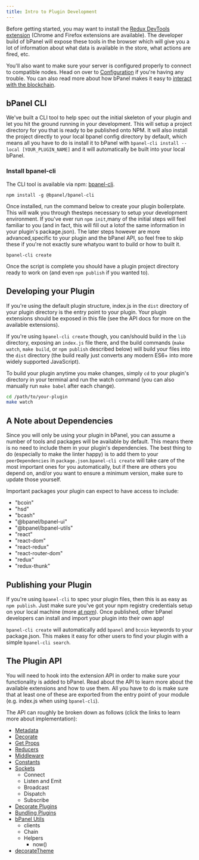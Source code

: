 ```yaml
---
title: Intro to Plugin Development
---
```

Before getting started, you may want to install the [Redux DevTools extension](https://github.com/zalmoxisus/redux-devtools-extension)
(Chrome and Firefox extensions are available). The developer build of bPanel will expose these tools in the browser which will give you a lot of information about what data is available in the store, what actions are fired, etc.

You'll also want to make sure your server is configured properly to connect to compatible nodes. Head on over to [Configuration](/docs/configuration.html) if you're having any trouble. You can also read more about how bPanel makes it easy to [interact with the blockchain](/docs/blockchain_api.html).
## bPanel CLI
We've built a CLI tool to help spec out the initial skeleton of your plugin and let you hit the ground running in your development. This will setup a project directory for you that is ready to be published onto NPM. It will also install the project directly to your local bpanel config directory by default, which means all you have to do is install it to bPanel with `bpanel-cli install --local [YOUR_PLUGIN_NAME]` and it will automatically be built into your local bPanel.

### Install bpanel-cli
The CLI tool is available via npm: [bpanel-cli](https://www.npmjs.com/package/@bpanel/bpanel-cli).
```shell
npm install -g @bpanel/bpanel-cli
```

Once installed, run the command below to create your plugin boilerplate. This will walk you through thesteps necessary to setup your development environment. If you've ever run `npm init`,many of the initial steps will feel familiar to you (and in fact, this will fill out a lotof the same information in your plugin's package.json). The later steps however are more advanced,specific to your plugin and the bPanel API, so feel free to skip these if you're not exactly sure whatyou want to build or how to built it.

```shell
bpanel-cli create
```

Once the script is complete you should have a plugin project directory ready to work on (and even `npm publish` if you wanted to).

## Developing your Plugin
If you're using the default plugin structure, index.js in the `dist` directory of your plugin directory is the entry point to your plugin. Your plugin extensions should be exposed in this file (see the API docs for more on the available extensions).

If you're using `bpanel-cli create` though, you can/should build in the `lib` directory, exposing an `index.js` file there, and the build commands (`make watch`, `make build`, or `npm publish` described below) will build your files into the `dist` directory (the build really just converts any modern ES6+ into more widely supported JavaScript).

To build your plugin anytime you make changes, simply `cd` to your plugin's directory in your terminal and run the watch command (you can also manually run `make babel` after each change).

``` bash
cd /path/to/your-plugin
make watch
```

## A Note about Dependencies
Since you will only be using your plugin in bPanel, you can assume a number of tools and packages will be available by default. This means there is no need to include them in your plugin's dependencies. The best thing to do (especially to make the linter happy) is to add them to your `peerDependencies` in `package.json`.`bpanel-cli create` will take care of the most important ones for you automatically, but if there are others you depend on, and/or you want to ensure a minimum version, make sure to update those yourself.

Important packages your plugin can expect to have access to include:

- "bcoin"
- "hsd"
- "bcash"
- "@bpanel/bpanel-ui"
- "@bpanel/bpanel-utils"
- "react"
- "react-dom"
- "react-redux"
- "react-router-dom"
- "redux"
- "redux-thunk"

## Publishing your Plugin
If you're using `bpanel-cli` to spec your plugin files, then this is as easy as `npm publish`. Just make sure you've got your npm registry credentials setup on your local machine (more [at npm](https://docs.npmjs.com/cli/publish)). Once published, other bPanel developers can install and import your plugin into their own app!

`bpanel-cli create` will automatically add `bpanel` and `bcoin` keywords to your package.json. This makes it easy for other users to find your plugin with a simple `bpanel-cli search`.

## The Plugin API
You will need to hook into the extension API in order to make sure your functionality is added to bPanel. Read about the API to learn more about the available extensions and how to use them. All you have to do is make sure that at least one of these are exported from the entry point of your module (e.g. index.js when using `bpanel-cli`).

The API can roughly be broken down as follows (click the links to learn more about implementation):
- [Metadata](/docs/api_metadata.html)
- [Decorate](/docs/api_decorate.html)
- [Get Props](/docs/api_get_props.html)
- [Reducers](/docs/api_reducers.html)
- [Middleware](/docs/api_middleware.html)
- [Constants](/docs/api_constants.html)
- [Sockets](/docs/api_sockets.html)
  - Connect
  - Listen and Emit
  - Broadcast
  - Dispatch
  - Subscribe
- [Decorate Plugins](/docs/api_decorate_plugins.html)
- [Bundling Plugins](/docs/api_bundling_plugins.html)
- [bPanel Utils](/docs/api_bpanel_utils.html)
  - clients
  - Chain
  - Helpers
    - now()
- [decorateTheme](/docs/theming_started.html)
